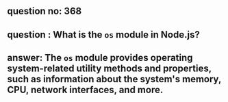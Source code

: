 
      
## question no: 368

## question : What is the `os` module in Node.js?

## answer: The `os` module provides operating system-related utility methods and properties, such as information about the system's memory, CPU, network interfaces, and more.
      